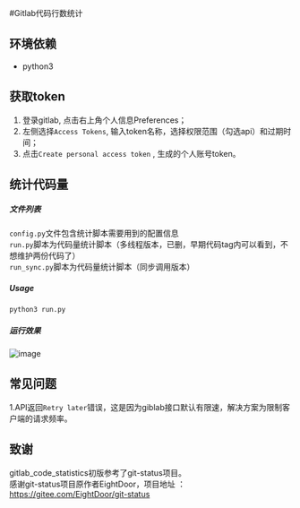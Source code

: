 #Gitlab代码行数统计

## 环境依赖
* python3

## 获取token
1. 登录gitlab, 点击右上角个人信息Preferences； 
2. 左侧选择`Access Tokens`, 输入token名称，选择权限范围（勾选api）和过期时间；
3. 点击`Create personal access token` , 生成的个人账号token。

## 统计代码量
##### 文件列表
`config.py`文件包含统计脚本需要用到的配置信息  
`run.py`脚本为代码量统计脚本（多线程版本，已删，早期代码tag内可以看到，不想维护两份代码了）  
`run_sync.py`脚本为代码量统计脚本（同步调用版本）  
##### Usage
```
python3 run.py
```

##### 运行效果
![image](https://user-images.githubusercontent.com/2928791/135256781-564176b5-4892-486b-a2a4-a4be16d43335.png)

## 常见问题
1.API返回`Retry later`错误，这是因为giblab接口默认有限速，解决方案为限制客户端的请求频率。    


## 致谢
gitlab_code_statistics初版参考了git-status项目。  
感谢git-status项目原作者EightDoor，项目地址 ：https://gitee.com/EightDoor/git-status
